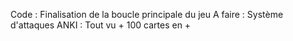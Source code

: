 Code :
 Finalisation de la boucle principale du jeu 
 A faire : Système d'attaques 
 ANKI : Tout vu + 100 cartes en +
